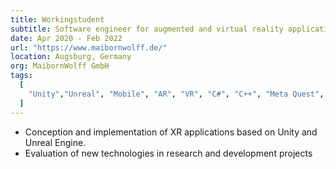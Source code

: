 ```yaml
---
title: Workingstudent
subtitle: Software engineer for augmented and virtual reality applications
date: Apr 2020 - Feb 2022
url: "https://www.maibornwolff.de/"
location: Augsburg, Germany
org: MaibornWolff GmbH
tags:
  [
    "Unity","Unreal", "Mobile", "AR", "VR", "C#", "C++", "Meta Quest", "Meta Rift", "Hololens",
  ]
---
```


- Conception and implementation of XR applications based on Unity and Unreal Engine.
- Evaluation of new technologies in research and development projects
